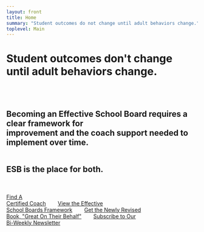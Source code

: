 ```yaml
---
layout: front
title: Home
summary: "Student outcomes do not change until adult behaviors change."
toplevel: Main
---
```


<h1>Student outcomes don't change<br/>until adult behaviors change.</h1><br/><br/> 
<h2>Becoming an Effective School Board requires a clear framework for<br/> 
improvement and the coach support needed to implement over time.<br/><br/>

ESB is the place for both.</h2><br/>

<a href="/coaches" class="btn-get-started scrollto">Find A <br/>Certified Coach</a> &nbsp;&nbsp;&nbsp;&nbsp;&nbsp;&nbsp; 
<a href="/framework" class="btn-get-started scrollto">View the Effective<br/> School Boards Framework</a> &nbsp;&nbsp;&nbsp;&nbsp;&nbsp;&nbsp; 
<a href="/publications" class="btn-get-started scrollto">Get the Newly Revised<br/>Book, "Great On Their Behalf"</a>  &nbsp;&nbsp;&nbsp;&nbsp;&nbsp;&nbsp; 
<a href="/newsletter/" class="btn-get-started scrollto">Subscribe to Our<br/> Bi-Weekly Newsletter</a> 
